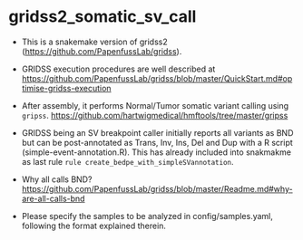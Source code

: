 # gridss2_somatic_sv_call
* This is a snakemake version of gridss2 (https://github.com/PapenfussLab/gridss).

* GRIDSS execution procedures are well described at 
https://github.com/PapenfussLab/gridss/blob/master/QuickStart.md#optimise-gridss-execution

* After assembly, it performs Normal/Tumor somatic variant calling using `gripss`.
https://github.com/hartwigmedical/hmftools/tree/master/gripss

* GRIDSS being an SV breakpoint caller initially reports all variants as BND but can be post-annotated as Trans, Inv, Ins, Del and Dup with a R script (simple-event-annotation.R). This has already included into snakmakme as last rule `rule create_bedpe_with_simpleSVannotation`.

* Why all calls BND?
 https://github.com/PapenfussLab/gridss/blob/master/Readme.md#why-are-all-calls-bnd
  
* Please specify the samples to be analyzed in config/samples.yaml, following the format explained therein.

